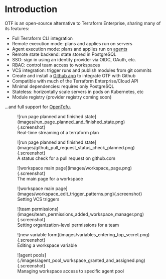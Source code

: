# Introduction

OTF is an open-source alternative to Terraform Enterprise, sharing many of its features:

* Full Terraform CLI integration
* Remote execution mode: plans and applies run on servers
* Agent execution mode: plans and applies run on [agents](runners.md)
* Remote state backend: state stored in PostgreSQL
* SSO: sign in using an identity provider via OIDC, OAuth, etc.
* RBAC: control team access to workspaces
* VCS integration: trigger runs and publish modules from git commits
* Create and install a [Github app](github_app.md) to integrate OTF with Github
* Compatible with much of the Terraform Enterprise/Cloud API
* Minimal dependencies: requires only PostgreSQL
* Stateless: horizontally scale servers in pods on Kubernetes, etc
* Module registry (provider registry coming soon)

...and full support for [OpenTofu](engines.md).

<figure markdown>
![run page planned and finished state](images/run_page_planned_and_finished_state.png){.screenshot}
<figcaption>Real-time streaming of a terraform plan</figcaption>
</figure>

<figure markdown>
![run page planned and finished state](images/github_pull_request_status_check_planned.png){.screenshot}
<figcaption>A status check for a pull request on github.com</figcaption>
</figure>

<figure markdown>
![workspace main page](images/workspace_page.png){.screenshot}
<figcaption>The main page for a workspace</figcaption>
</figure>

<figure markdown>
![workspace main page](images/workspace_edit_trigger_patterns.png){.screenshot}
<figcaption>Setting VCS triggers</figcaption>
</figure>

<figure markdown>
![team permissions](images/team_permissions_added_workspace_manager.png){.screenshot}
<figcaption>Setting organization-level permissions for a team</figcaption>
</figure>

<figure markdown>
![new variable form](images/variables_entering_top_secret.png){.screenshot}
<figcaption>Editing a workspace variable</figcaption>
</figure>

<figure markdown>
![agent pools](./images/agent_pool_workspace_granted_and_assigned.png){.screenshot}
<figcaption>Managing workspace access to specific agent pool</figcaption>
</figure>
